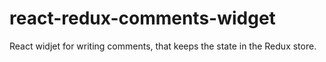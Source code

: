 # react-redux-comments-widget

React widjet for writing comments, that keeps the state in the Redux store.
